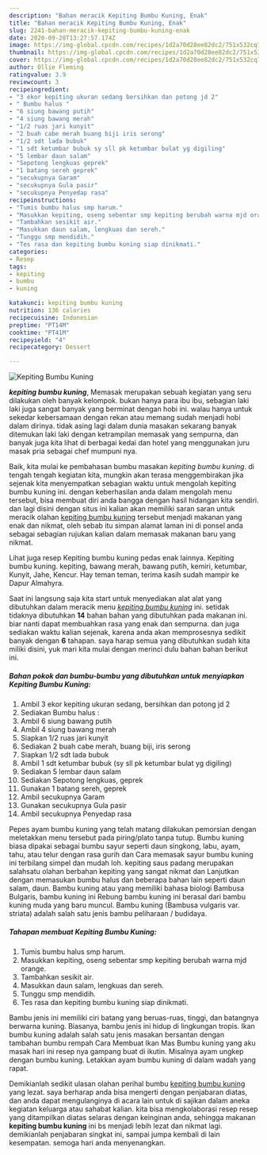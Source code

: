 ```yaml
---
description: "Bahan meracik Kepiting Bumbu Kuning, Enak"
title: "Bahan meracik Kepiting Bumbu Kuning, Enak"
slug: 2241-bahan-meracik-kepiting-bumbu-kuning-enak
date: 2020-09-28T13:27:57.174Z
image: https://img-global.cpcdn.com/recipes/1d2a70d28ee82dc2/751x532cq70/kepiting-bumbu-kuning-foto-resep-utama.jpg
thumbnail: https://img-global.cpcdn.com/recipes/1d2a70d28ee82dc2/751x532cq70/kepiting-bumbu-kuning-foto-resep-utama.jpg
cover: https://img-global.cpcdn.com/recipes/1d2a70d28ee82dc2/751x532cq70/kepiting-bumbu-kuning-foto-resep-utama.jpg
author: Ollie Fleming
ratingvalue: 3.9
reviewcount: 3
recipeingredient:
- "3 ekor kepiting ukuran sedang bersihkan dan potong jd 2"
- " Bumbu halus "
- "6 siung bawang putih"
- "4 siung bawang merah"
- "1/2 ruas jari kunyit"
- "2 buah cabe merah buang biji iris serong"
- "1/2 sdt lada bubuk"
- "1 sdt ketumbar bubuk sy sll pk ketumbar bulat yg digiling"
- "5 lembar daun salam"
- "Sepotong lengkuas geprek"
- "1 batang sereh geprek"
- "secukupnya Garam"
- "secukupnya Gula pasir"
- "secukupnya Penyedap rasa"
recipeinstructions:
- "Tumis bumbu halus smp harum."
- "Masukkan kepiting, oseng sebentar smp kepiting berubah warna mjd orange."
- "Tambahkan sesikit air."
- "Masukkan daun salam, lengkuas dan sereh."
- "Tunggu smp mendidih."
- "Tes rasa dan kepiting bumbu kuning siap dinikmati."
categories:
- Resep
tags:
- kepiting
- bumbu
- kuning

katakunci: kepiting bumbu kuning 
nutrition: 136 calories
recipecuisine: Indonesian
preptime: "PT14M"
cooktime: "PT41M"
recipeyield: "4"
recipecategory: Dessert

---
```



![Kepiting Bumbu Kuning](https://img-global.cpcdn.com/recipes/1d2a70d28ee82dc2/751x532cq70/kepiting-bumbu-kuning-foto-resep-utama.jpg)

<b><i>kepiting bumbu kuning</i></b>, Memasak merupakan sebuah kegiatan yang seru dilakukan oleh banyak kelompok. bukan hanya para ibu ibu, sebagian laki laki juga sangat banyak yang berminat dengan hobi ini. walau hanya untuk sekedar kebersamaan dengan rekan atau memang sudah menjadi hobi dalam dirinya. tidak asing lagi dalam dunia masakan sekarang banyak ditemukan laki laki dengan ketrampilan memasak yang sempurna, dan banyak juga kita lihat di berbagai kedai dan hotel yang menggunakan juru masak pria sebagai chef mumpuni nya.

Baik, kita mulai ke pembahasan bumbu masakan <i>kepiting bumbu kuning</i>. di tengah tengah kegiatan kita, mungkin akan terasa menggembirakan jika sejenak kita menyempatkan sebagian waktu untuk mengolah kepiting bumbu kuning ini. dengan keberhasilan anda dalam mengolah menu tersebut, bisa membuat diri anda bangga dengan hasil hidangan kita sendiri. dan lagi disini dengan situs ini kalian akan memiliki saran saran untuk meracik olahan <u>kepiting bumbu kuning</u> tersebut menjadi makanan yang enak dan nikmat, oleh sebab itu simpan alamat laman ini di ponsel anda sebagai sebagian rujukan kalian dalam memasak makanan baru yang nikmat.

Lihat juga resep Kepiting bumbu kuning pedas enak lainnya. Kepiting bumbu kuning. kepiting, bawang merah, bawang putih, kemiri, ketumbar, Kunyit, Jahe, Kencur. Hay teman teman, terima kasih sudah mampir ke Dapur Almahyra.


Saat ini langsung saja kita start untuk menyediakan alat alat yang dibutuhkan dalam meracik menu <u><i>kepiting bumbu kuning</i></u> ini. setidak tidaknya dibutuhkan <b>14</b> bahan bahan yang dibutuhkan pada makanan ini. biar nanti dapat membuahkan rasa yang enak dan sempurna. dan juga sediakan waktu kalian sejenak, karena anda akan memprosesnya sedikit banyak dengan <b>6</b> tahapan. saya harap semua yang dibutuhkan sudah kita miliki disini, yuk mari kita mulai dengan merinci dulu bahan bahan berikut ini.

<!--inarticleads1-->

##### Bahan pokok dan bumbu-bumbu yang dibutuhkan untuk menyiapkan Kepiting Bumbu Kuning:

1. Ambil 3 ekor kepiting ukuran sedang, bersihkan dan potong jd 2
1. Sediakan  Bumbu halus :
1. Ambil 6 siung bawang putih
1. Ambil 4 siung bawang merah
1. Siapkan 1/2 ruas jari kunyit
1. Sediakan 2 buah cabe merah, buang biji, iris serong
1. Siapkan 1/2 sdt lada bubuk
1. Ambil 1 sdt ketumbar bubuk (sy sll pk ketumbar bulat yg digiling)
1. Sediakan 5 lembar daun salam
1. Sediakan Sepotong lengkuas, geprek
1. Gunakan 1 batang sereh, geprek
1. Ambil secukupnya Garam
1. Gunakan secukupnya Gula pasir
1. Ambil secukupnya Penyedap rasa


Pepes ayam bumbu kuning yang telah matang dilakukan pemorsian dengan meletakkan menu tersebut pada piring/plato tanpa tutup. Bumbu kuning biasa dipakai sebagai bumbu sayur seperti daun singkong, labu, ayam, tahu, atau telur dengan rasa gurih dan Cara memasak sayur bumbu kuning ini terbilang simpel dan mudah loh. kepiting saus padang merupakan salahsatu olahan berbahan kepiting yang sangat nikmat dan Lanjutkan dengan memasukan bumbu halus dan beberapa bahan lain seperti daun salam, daun. Bambu kuning atau yang memiliki bahasa biologi Bambusa Bulgaris, bambu kuning ini Rebung bambu kuning ini berasal dari bambu kuning muda yang baru muncul. Bambu kuning (Bambusa vulgaris var. striata) adalah salah satu jenis bambu peliharaan / budidaya. 

<!--inarticleads2-->

##### Tahapan membuat Kepiting Bumbu Kuning:

1. Tumis bumbu halus smp harum.
1. Masukkan kepiting, oseng sebentar smp kepiting berubah warna mjd orange.
1. Tambahkan sesikit air.
1. Masukkan daun salam, lengkuas dan sereh.
1. Tunggu smp mendidih.
1. Tes rasa dan kepiting bumbu kuning siap dinikmati.


Bambu jenis ini memiliki ciri batang yang beruas-ruas, tinggi, dan batangnya berwarna kuning. Biasanya, bambu jenis ini hidup di lingkungan tropis. Ikan bumbu kuning adalah salah satu jenis masakan bersantan dengan tambahan bumbu rempah Cara Membuat Ikan Mas Bumbu kuning yang aku masak hari ini resep nya gampang buat di ikutin. Misalnya ayam ungkep dengan bumbu kuning. Letakkan ayam bumbu kuning di dalam wadah yang rapat. 

Demikianlah sedikit ulasan olahan perihal bumbu <u>kepiting bumbu kuning</u> yang lezat. saya berharap anda bisa mengerti dengan penjabaran diatas, dan anda dapat mengulanginya di acara lain untuk di sajikan dalam aneka kegiatan keluarga atau sahabat kalian. kita bisa mengkolaborasi resep resep yang ditampilkan diatas selaras dengan keinginan anda, sehingga makanan <b>kepiting bumbu kuning</b> ini bs menjadi lebih lezat dan nikmat lagi. demikianlah penjabaran singkat ini, sampai jumpa kembali di lain kesempatan. semoga hari anda menyenangkan.
